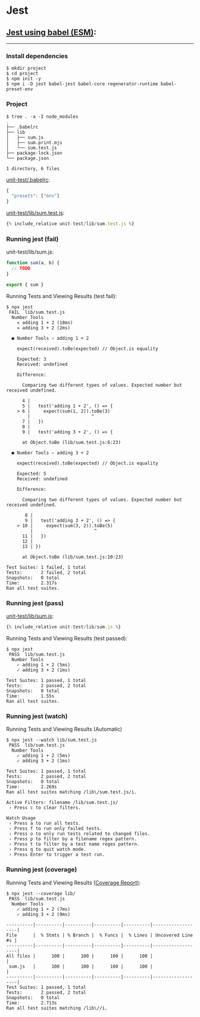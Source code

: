 # Jest

## [Jest using babel (ESM)](https://jestjs.io/docs/en/getting-started#using-babel):
---

### Install dependencies
```
$ mkdir project
$ cd project
$ npm init -y
$ npm i -D jest babel-jest babel-core regenerator-runtime babel-preset-env
```

### Project
```
$ tree . -a -I node_modules
.
├── .babelrc
├── lib
│   ├── sum.js
│   ├── sum.print.mjs
│   └── sum.test.js
├── package-lock.json
└── package.json

1 directory, 6 files
```

[unit-test/.babelrc](unit-test/.babelrc):
```js
{
  "presets": ["env"]
}
```

[unit-test/lib/sum.test.js](unit-test/lib/sum.test.js):
```js
{% include_relative unit-test/lib/sum.test.js %}
```

### Running jest (fail)

unit-test/lib/sum.js:
```js
function sum(a, b) {
  // TODO
}

export { sum }
```

Running Tests and Viewing Results (test fail):
```
$ npx jest
 FAIL  lib/sum.test.js
  Number Tools
    ✕ adding 1 + 2 (18ms)
    ✕ adding 3 + 2 (2ms)

  ● Number Tools › adding 1 + 2

    expect(received).toBe(expected) // Object.is equality

    Expected: 3
    Received: undefined

    Difference:

      Comparing two different types of values. Expected number but received undefined.

      4 |
      5 |   test('adding 1 + 2', () => {
    > 6 |     expect(sum(1, 2)).toBe(3)
        |                       ^
      7 |   })
      8 |
      9 |   test('adding 3 + 2', () => {

      at Object.toBe (lib/sum.test.js:6:23)

  ● Number Tools › adding 3 + 2

    expect(received).toBe(expected) // Object.is equality

    Expected: 5
    Received: undefined

    Difference:

      Comparing two different types of values. Expected number but received undefined.

       8 |
       9 |   test('adding 3 + 2', () => {
    > 10 |     expect(sum(3, 2)).toBe(5)
         |                       ^
      11 |   })
      12 |
      13 | })

      at Object.toBe (lib/sum.test.js:10:23)

Test Suites: 1 failed, 1 total
Tests:       2 failed, 2 total
Snapshots:   0 total
Time:        2.317s
Ran all test suites.
```

### Running jest (pass)

[unit-test/lib/sum.js](unit-test/lib/sum.js):
```js
{% include_relative unit-test/lib/sum.js %}
```

Running Tests and Viewing Results (test passed):
```
$ npx jest
 PASS  lib/sum.test.js
  Number Tools
    ✓ adding 1 + 2 (5ms)
    ✓ adding 3 + 2 (1ms)

Test Suites: 1 passed, 1 total
Tests:       2 passed, 2 total
Snapshots:   0 total
Time:        1.55s
Ran all test suites.
```

### Running jest (watch)

Running Tests and Viewing Results (Automatic)
```
$ npx jest --watch lib/sum.test.js
 PASS  lib/sum.test.js
  Number Tools
    ✓ adding 1 + 2 (5ms)
    ✓ adding 3 + 2 (1ms)

Test Suites: 1 passed, 1 total
Tests:       2 passed, 2 total
Snapshots:   0 total
Time:        2.269s
Ran all test suites matching /lib\/sum.test.js/i.

Active Filters: filename /lib/sum.test.js/
 › Press c to clear filters.

Watch Usage
 › Press a to run all tests.
 › Press f to run only failed tests.
 › Press o to only run tests related to changed files.
 › Press p to filter by a filename regex pattern.
 › Press t to filter by a test name regex pattern.
 › Press q to quit watch mode.
 › Press Enter to trigger a test run.
```

### Running jest (coverage)

Running Tests and Viewing Results [(Coverage Report)](unit-test/coverage/lcov-report/index.html):
```
$ npx jest --coverage lib/
 PASS  lib/sum.test.js
  Number Tools
    ✓ adding 1 + 2 (7ms)
    ✓ adding 3 + 2 (9ms)

----------|----------|----------|----------|----------|-------------------|
File      |  % Stmts | % Branch |  % Funcs |  % Lines | Uncovered Line #s |
----------|----------|----------|----------|----------|-------------------|
All files |      100 |      100 |      100 |      100 |                   |
 sum.js   |      100 |      100 |      100 |      100 |                   |
----------|----------|----------|----------|----------|-------------------|
Test Suites: 1 passed, 1 total
Tests:       2 passed, 2 total
Snapshots:   0 total
Time:        2.713s
Ran all test suites matching /lib\//i.
```